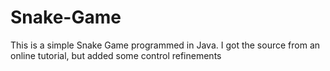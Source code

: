 Snake-Game
==========

This is a simple Snake Game programmed in Java. I got the source from an online tutorial, but added some control refinements